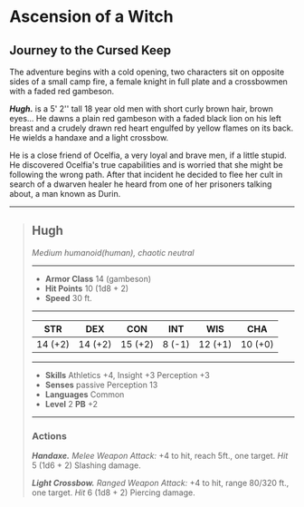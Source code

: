 # Ascension of a Witch


## Journey to the Cursed Keep
The adventure begins with a cold opening, two characters sit on opposite sides of a small camp fire, a female knight in full plate and a crossbowmen with a faded red gambeson.

***Hugh.***
is a 5' 2'' tall 18 year old men with short curly brown hair, brown eyes... He dawns a plain red gambeson with a faded black lion on his left breast and a crudely drawn red heart engulfed by yellow flames on its back. He wields a handaxe and a light crossbow.

He is a close friend of Ocelfia, a very loyal and brave men, if a little stupid. He discovered Ocelfia's true capabilities and is worried that she might be following the wrong path. 
After that incident he decided to flee her cult in search of a dwarven healer he heard from one of her prisoners talking about, a man known as Durin.


___
> ## Hugh
>*Medium humanoid(human), chaotic neutral*
> ___
> - **Armor Class** 14 (gambeson)
> - **Hit Points** 10 (1d8 + 2)
> - **Speed** 30 ft.
>___
>|   STR   |   DEX   |   CON   |   INT   |   WIS   |   CHA   |
>|:-------:|:-------:|:-------:|:-------:|:-------:|:-------:|
>| 14 (+2) | 14 (+2) | 15 (+2) |  8 (-1) | 12 (+1) | 10 (+0) |
>___
> - **Skills** Athletics +4, Insight +3 Perception +3
> - **Senses** passive Perception 13
> - **Languages** Common
> - **Level** 2 **PB** +2
> ___
>
>
> ### Actions
> ***Handaxe.*** *Melee Weapon Attack:* +4 to hit, reach 5ft., one target. *Hit* 5 (1d6 + 2) Slashing damage. 
>
> ***Light Crossbow.*** *Ranged Weapon Attack:* +4 to hit, range 80/320 ft., one target. *Hit* 6 (1d8 + 2) Piercing damage.